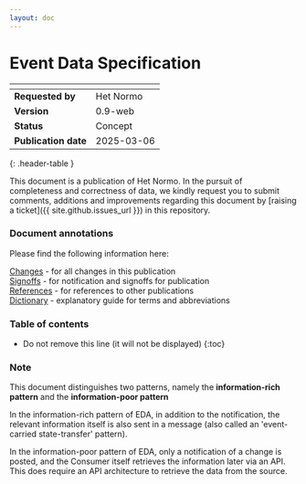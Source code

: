 ```yaml
---
layout: doc
---
```


# Event Data Specification

| <!-- -->                 | <!-- -->   |
| :-------------------     | :--------- |
| __Requested by__         | Het Normo  |
| __Version__              | 0.9-web    |
| __Status__               | Concept    |
| __Publication date__     | 2025-03-06 |
{: .header-table }

This document is a publication of Het Normo. In the pursuit of completeness and correctness of data, we kindly request you to submit comments, additions and improvements regarding this document by [raising a ticket]({{ site.github.issues_url }}) in this repository. 

### Document annotations

Please find the following information here:

[Changes](changes.md) - for all changes in this publication\
[Signoffs](signoffs.md) - for notification and signoffs for publication\
[References](../references.md) - for references to other publications\
[Dictionary](../dictionary.md) - explanatory guide for terms and abbreviations

### Table of contents

* Do not remove this line (it will not be displayed)
{:toc}

### Note

This document distinguishes two patterns, namely the **information-rich pattern** and the **information-poor pattern**

In the information-rich pattern of EDA, in addition to the notification, the
relevant information itself is also sent in a message (also called an 'event-carried
state-transfer' pattern).

In the information-poor pattern of EDA, only a notification of a
change is posted, and the Consumer itself retrieves the information later via an API.
This does require an API architecture to retrieve the data from the source.


